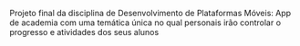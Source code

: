 Projeto final da disciplina de Desenvolvimento de Plataformas Móveis: App de academia com uma temática única no qual personais irão controlar o progresso e atividades dos seus alunos 
